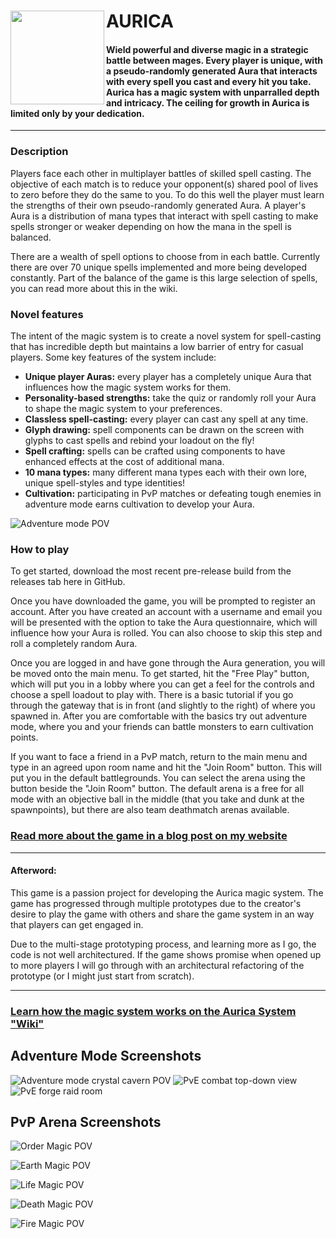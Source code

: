# AURICA <img align="left" width="150" height="150" src="Assets/UI/ApophisLogo.jpeg">


#### Wield powerful and diverse magic in a strategic battle between mages. Every player is unique, with a pseudo-randomly generated Aura that interacts with every spell you cast and every hit you take. Aurica has a magic system with unparralled depth and intricacy. The ceiling for growth in Aurica is limited only by your dedication.
----

### Description
Players face each other in multiplayer battles of skilled spell casting. The objective of each match is to reduce your opponent(s) shared pool of lives to zero before they do the same to you. To do this well the player must learn the strengths of their own pseudo-randomly generated Aura. A player's Aura is a distribution of mana types that interact with spell casting to make spells stronger or weaker depending on how the mana in the spell is balanced.

There are a wealth of spell options to choose from in each battle. Currently there are over 70 unique spells implemented and more being developed constantly. Part of the balance of the game is this large selection of spells, you can read more about this in the wiki.

### Novel features
The intent of the magic system is to create a novel system for spell-casting that has incredible depth but maintains a low barrier of entry for casual players. Some key features of the system include:
- **Unique player Auras:** every player has a completely unique Aura that influences how the magic system works for them.
- **Personality-based strengths:** take the quiz or randomly roll your Aura to shape the magic system to your preferences.
- **Classless spell-casting:** every player can cast any spell at any time.
- **Glyph drawing:** spell components can be drawn on the screen with glyphs to cast spells and rebind your loadout on the fly!
- **Spell crafting:** spells can be crafted using components to have enhanced effects at the cost of additional mana.
- **10 mana types:** many different mana types each with their own lore, unique spell-styles and type identities!
- **Cultivation:** participating in PvP matches or defeating tough enemies in adventure mode earns cultivation to develop your Aura.

![Adventure mode POV](Assets/UI/Screenshots/AdventureModePOV.PNG)


### How to play
To get started, download the most recent pre-release build from the releases tab here in GitHub.

Once you have downloaded the game, you will be prompted to register an account. After you have created an account with a username and email you will be presented with the option to take the Aura questionnaire, which will influence how your Aura is rolled. You can also choose to skip this step and roll a completely random Aura.

Once you are logged in and have gone through the Aura generation, you will be moved onto the main menu. To get started, hit the "Free Play" button, which will put you in a  lobby where you can get a feel for the controls and choose a spell loadout to play with. There is a basic tutorial if you go through the gateway that is in front (and slightly to the right) of where you spawned in. After you are comfortable with the basics try out adventure mode, where you and your friends can battle monsters to earn cultivation points.

If you want to face a friend in a PvP match, return to the main menu and type in an agreed upon room name and hit the "Join Room" button. This will put you in the default battlegrounds. You can select the arena using the button beside the "Join Room" button. The default arena is a free for all mode with an objective ball in the middle (that you take and dunk at the spawnpoints), but there are also team deathmatch arenas available.

### [Read more about the game in a blog post on my website](https://elliothume.github.io/Aurica/)
----

#### Afterword:
This game is a passion project for developing the Aurica magic system. The game has progressed through multiple prototypes due to the creator's desire to play the game with others and share the game system in an way that players can get engaged in.

Due to the multi-stage prototyping process, and learning more as I go, the code is not well architectured. If the game shows promise when opened up to more players I will go through with an architectural refactoring of the prototype (or I might just start from scratch).

----


### [Learn how the magic system works on the Aurica System "Wiki"](https://bright-calculator-1a6.notion.site/The-Aurica-System-af806c3df2b7414681a50e7af7f74a52)





## Adventure Mode Screenshots ##

![Adventure mode crystal cavern POV](Assets/UI/Screenshots/CrystalCavePOV.PNG)
![PvE combat top-down view](Assets/UI/Screenshots/TopViewPvE4.PNG)
![PvE forge raid room](Assets/UI/Screenshots/ForgeRaid.PNG)


## PvP Arena Screenshots ##

![Order Magic POV](Assets/UI/Screenshots/ArenaPvP.PNG)

![Earth Magic POV](Assets/UI/Screenshots/ArenaPvP2.PNG)

![Life Magic POV](Assets/UI/Screenshots/ArenaPvP3.PNG)

![Death Magic POV](Assets/UI/Screenshots/ArenaPvP4.PNG)

![Fire Magic POV](Assets/UI/Screenshots/ArenaPvP5.PNG)


